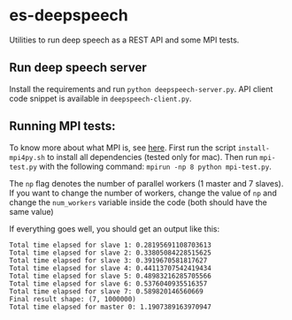 # es-deepspeech

Utilities to run deep speech as a REST API and some MPI tests.

## Run deep speech server
Install the requirements and run `python deepspeech-server.py`.
API client code snippet is available in `deepspeech-client.py`.

## Running MPI tests:
To know more about what MPI is, see [here](https://mpi4py.readthedocs.io/en/stable/intro.html).
First run the script `install-mpi4py.sh` to install all dependencies (tested only for mac).
Then run `mpi-test.py` with the following command: `mpirun -np 8 python mpi-test.py`.

The `np` flag denotes the number of parallel workers (1 master and 7 slaves).
If you want to change the number of workers, change the value of `np` and change the `num_workers` variable inside the code (both should have the same value)

If everything goes well, you should get an output like this:
```
Total time elapsed for slave 1: 0.28195691108703613
Total time elapsed for slave 2: 0.33805084228515625
Total time elapsed for slave 3: 0.3919670581817627
Total time elapsed for slave 4: 0.44113707542419434
Total time elapsed for slave 5: 0.48983216285705566
Total time elapsed for slave 6: 0.5376040935516357
Total time elapsed for slave 7: 0.589820146560669
Final result shape: (7, 1000000)
Total time elapsed for master 0: 1.1907389163970947
```

